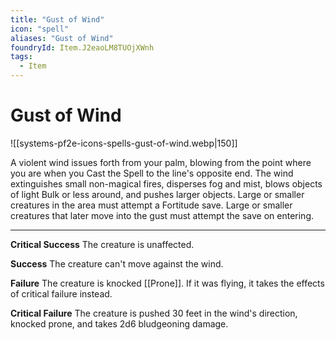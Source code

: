 ```yaml
---
title: "Gust of Wind"
icon: "spell"
aliases: "Gust of Wind"
foundryId: Item.J2eaoLM8TUOjXWnh
tags:
  - Item
---
```


# Gust of Wind
![[systems-pf2e-icons-spells-gust-of-wind.webp|150]]

A violent wind issues forth from your palm, blowing from the point where you are when you Cast the Spell to the line's opposite end. The wind extinguishes small non-magical fires, disperses fog and mist, blows objects of light Bulk or less around, and pushes larger objects. Large or smaller creatures in the area must attempt a Fortitude save. Large or smaller creatures that later move into the gust must attempt the save on entering.

* * *

**Critical Success** The creature is unaffected.

**Success** The creature can't move against the wind.

**Failure** The creature is knocked [[Prone]]. If it was flying, it takes the effects of critical failure instead.

**Critical Failure** The creature is pushed 30 feet in the wind's direction, knocked prone, and takes 2d6 bludgeoning damage.
